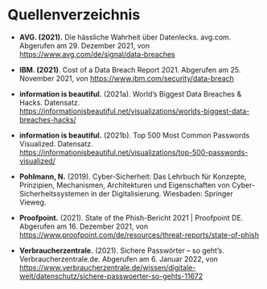 # Quellenverzeichnis

- **AVG. (2021).** Die hässliche Wahrheit über Datenlecks. avg.com. Abgerufen am 29. Dezember 2021, von https://www.avg.com/de/signal/data-breaches

- **IBM. (2021)**. Cost of a Data Breach Report 2021. Abgerufen am 25. November 2021, von https://www.ibm.com/security/data-breach

- **information is beautiful.** (2021a). World’s Biggest Data Breaches & Hacks. Datensatz. https://informationisbeautiful.net/visualizations/worlds-biggest-data-breaches-hacks/

- **information is beautiful.** (2021b). Top 500 Most Common Passwords Visualized. Datensatz. https://informationisbeautiful.net/visualizations/top-500-passwords-visualized/

- **Pohlmann, N.** (2019). Cyber-Sicherheit: Das Lehrbuch für Konzepte, Prinzipien, Mechanismen, Architekturen und Eigenschaften von Cyber-Sicherheitssystemen in der Digitalisierung. Wiesbaden: Springer Vieweg.

- **Proofpoint.** (2021). State of the Phish-Bericht 2021 | Proofpoint DE. Abgerufen am 16. Dezember 2021, von https://www.proofpoint.com/de/resources/threat-reports/state-of-phish

- **Verbraucherzentrale.** (2021). Sichere Passwörter – so geht’s. Verbraucherzentrale.de. Abgerufen am 6. Januar 2022, von https://www.verbraucherzentrale.de/wissen/digitale-welt/datenschutz/sichere-passwoerter-so-gehts-11672